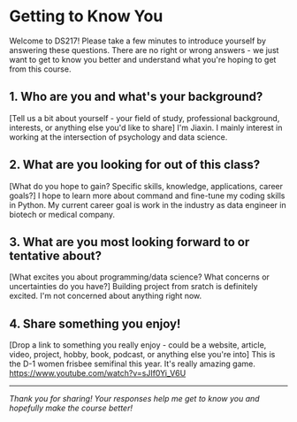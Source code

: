 # Getting to Know You

Welcome to DS217! Please take a few minutes to introduce yourself by answering these questions. There are no right or wrong answers - we just want to get to know you better and understand what you're hoping to get from this course.

## 1. Who are you and what's your background?
[Tell us a bit about yourself - your field of study, professional background, interests, or anything else you'd like to share]
I'm Jiaxin. I mainly interest in working at the intersection of psychology and data science. 

## 2. What are you looking for out of this class?
[What do you hope to gain? Specific skills, knowledge, applications, career goals?]
I hope to learn more about command and fine-tune my coding skills in Python. My current career goal is work in the industry as data engineer in biotech or medical company.

## 3. What are you most looking forward to or tentative about?
[What excites you about programming/data science? What concerns or uncertainties do you have?]
Building project from sratch is definitely excited. I'm not concerned about anything right now. 

## 4. Share something you enjoy!
[Drop a link to something you really enjoy - could be a website, article, video, project, hobby, book, podcast, or anything else you're into]
This is the D-1 women frisbee semifinal this year. It's really amazing game. 
https://www.youtube.com/watch?v=sJIf0Yi_V6U

---

*Thank you for sharing! Your responses help me get to know you and hopefully make the course better!*